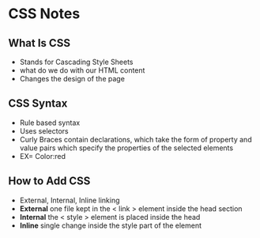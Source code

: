 # CSS Notes

## What Is CSS

- Stands for Cascading Style Sheets
- what do we do with our HTML content
- Changes the design of the page

## CSS Syntax
- Rule based syntax
- Uses selectors
- Curly Braces contain declarations, which take the form of property and value pairs which specify the properties of the selected elements
- EX= Color:red
## How to Add CSS

- External, Internal, Inline linking
- **External** one file kept in the < link > element inside the head section
- **Internal** the < style > element is placed inside the head
- **Inline** single change inside the style part of the element

